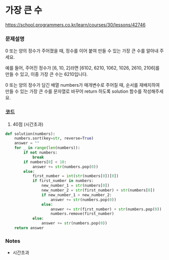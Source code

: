 # 가장 큰 수
https://school.programmers.co.kr/learn/courses/30/lessons/42746

### 문제설명
0 또는 양의 정수가 주어졌을 때, 정수를 이어 붙여 만들 수 있는 가장 큰 수를 알아내 주세요.

예를 들어, 주어진 정수가 [6, 10, 2]라면 [6102, 6210, 1062, 1026, 2610, 2106]를 만들 수 있고, 이중 가장 큰 수는 6210입니다.

0 또는 양의 정수가 담긴 배열 numbers가 매개변수로 주어질 때, 순서를 재배치하여 만들 수 있는 가장 큰 수를 문자열로 바꾸어 return 하도록 solution 함수를 작성해주세요.

### 코드
1. 40점 (시간초과)
```python
def solution(numbers):
    numbers.sort(key=str, reverse=True)
    answer = ""
    for _ in range(len(numbers)):
        if not numbers:
            break
        if numbers[0] < 10:
            answer += str(numbers.pop(0))
        else:
            first_number = int(str(numbers[0])[0])
            if first_number in numbers:
                new_number_1 = str(numbers[0])
                new_number_2 = str(first_number) + str(numbers[0])
                if new_number_1 > new_number_2:
                    answer += str(numbers.pop(0))
                else:
                    answer += str(first_number) + str(numbers.pop(0))
                    numbers.remove(first_number)
            else:
                answer += str(numbers.pop(0))
    return answer
```

### Notes
- 시간초과